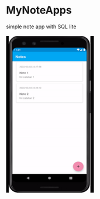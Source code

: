 # MyNoteApps
simple note app with SQL lite <br> <br>
<img src="https://github.com/bennyfajri/MyNoteApps/blob/master/src/preview.gif" width="240" height="426" />

